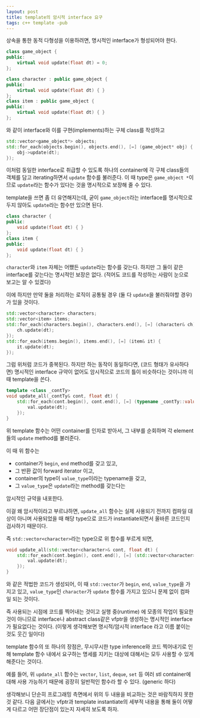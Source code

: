 ```yaml
---
layout: post
title: template의 암시적 interface 요구
tags: c++ template -pub
---
```


상속을 통한 동적 다형성을 이용하려면, 명시적인 interface가 형성되어야 한다.

```cpp
class game_object {
public:
    virtual void update(float dt) = 0;
};

class character : public game_object {
public:
    virtual void update(float dt) { }
};
class item : public game_object {
public:
    virtual void update(float dt) { }
};
```

와 같이 interface와 이를 구현(implements)하는 구체 class를 작성하고

```cpp
std::vector<game_object*> objects;
std::for_each(objects.begin(), objects.end(), [=] (game_object* obj) {
    obj->update(dt);
});
```

이처럼 동일한 interface로 취급할 수 있도록 하나의 container에 각 구체 class들의 객체를 담고
iterating하면서 `update` 함수를 불러준다. 이 때 type은 `game_object *`이므로 `update`라는 함수가 있다는 것을 명시적으로 보장해 줄 수 있다.


template을 쓰면 좀 더 유연해지는데, 굳이 `game_object`라는 interface를 명시적으로 두지 않아도 `update`라는 함수만 있으면 된다.

```cpp
class character {
public:
    void update(float dt) { }
};
class item {
public:
    void update(float dt) { }
};
```

`character`와 `item` 자체는 어쨌든 `update`라는 함수를 갖는다. 하지만 그 둘이 같은 interface를 갖는다는 명시적인 보장은 없다. (적어도 코드를 작성하는 사람이 눈으로 보고는 알 수 있겠다)

이에 하지만 만약 둘을 처리하는 로직이 공통될 경우 (둘 다 `update`을 불러줘야할 경우)가 있을 것이다.

```cpp
std::vector<character> characters;
std::vector<item> items;
std::for_each(characters.begin(), characters.end(), [=] (character& ch) {
    ch.update(dt);
});
std::for_each(items.begin(), items.end(), [=] (item& it) {
    it.update(dt);
});
```

그럼 위처럼 코드가 중복된다. 하지만 하는 동작이 동일하다면, (코드 형태가 유사하다면) 명시적인 interface 규약이 없어도 암시적으로 코드의 틀이 비슷하다는 것이니까 이 때 template을 쓴다.

```cpp
template <class _contTy>
void update_all(_contTy& cont, float dt) {
    std::for_each(cont.begin(), cont.end(), [=] (typename _contTy::value_type& val) {
        val.update(dt);
    });
}
```

위 template 함수는 어떤 container를 인자로 받아서, 그 내부를 순회하며 각 element들의 `update` method를 불러준다.

이 때 위 함수는

* container가 `begin`, `end` method를 갖고 있고,
* 그 반환 값이 forward iterator 이고,
* container의 type이 `value_type`이라는 typename을 갖고,
* 그 `value_type`은 `update`라는 method를 갖는다는

암시적인 규약을 내포한다.

이걸 왜 암시적이라고 부르냐하면, `update_all` 함수는 실제 사용되기 전까지 컴파일 대상이 아니며 사용되었을 때 해당 type으로 코드가 instantiate되면서 올바른 코드인지 검사하기 때문이다.

즉 `std::vector<character>`라는 type으로 위 함수를 부르게 되면,

```cpp
void update_all(std::vector<character>& cont, float dt) {
    std::for_each(cont.begin(), cont.end(), [=] (std::vector<character>::value_type& val) {
        val.update(dt);
    });
}
```

와 같은 적법한 코드가 생성되어, 이 때 `std::vector`가 `begin`, `end`, `value_type`을 가지고 있고, `value_type`인 `character`가 `update` 함수를 가지고 있으니 문제 없이 컴파일 되는 것이다.

즉 사용되는 시점에 코드를 찍어내는 것이고 실행 중(runtime) 에 모종의 작업이 필요한 것이 아니므로 interface나 abstract class같은 vfptr을 생성하는 명시적인 interface가 필요없다는 것이다. (이렇게 생각해보면 명시적/암시적 interface 라고 이름 붙이는 것도 웃긴 일이다)

template 함수의 또 하나의 장점은, 무시무시한 type inference와 코드 찍어내기로 인해 template 함수 내에서 요구하는 명세를 지키는 대상에 대해서는 모두 사용할 수 있게 해준다는 것이다.

예를 들어,
위 `update_all` 함수는 `vector`, `list`, `deque`, `set` 등 여러 stl container에 대해 사용 가능하기 때문에 굉장히 일반적인 함수라 할 수 있다. (generic 하다)


생각해보니 단순히 프로그래밍 측면에서 위의 두 내용을 비교하는 것은 바람직하지 못한 것 같다. 다음 글에서는 vfptr과 template instantiate의 세부적 내용을 통해 둘이 어떻게 다르고 어떤 장단점이 있는지 자세히 보도록 하자.
